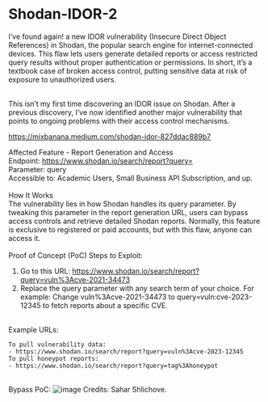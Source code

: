 # Shodan-IDOR-2

I’ve found again! a new IDOR vulnerability (Insecure Direct Object References) in Shodan, the popular search engine for internet-connected devices. This flaw lets users generate detailed reports or access restricted query results without proper authentication or permissions. In short, it’s a textbook case of broken access control, putting sensitive data at risk of exposure to unauthorized users.

<br>
This isn’t my first time discovering an IDOR issue on Shodan. After a previous discovery, I’ve now identified another major vulnerability that points to ongoing problems with their access control mechanisms.

https://mixbanana.medium.com/shodan-idor-827ddac889b7

Affected Feature - Report Generation and Access<br>
Endpoint: https://www.shodan.io/search/report?query=<br>
Parameter: query<br>
Accessible to: Academic Users, Small Business API Subscription, and up.
<br><br>
How It Works<br>
The vulnerability lies in how Shodan handles its query parameter. By tweaking this parameter in the report generation URL, users can bypass access controls and retrieve detailed Shodan reports. Normally, this feature is exclusive to registered or paid accounts, but with this flaw, anyone can access it.
<br><br>
Proof of Concept (PoC)
Steps to Exploit:
<br>
1) Go to this URL:
https://www.shodan.io/search/report?query=vuln%3Acve-2021-34473<br>
2) Replace the query parameter with any search term of your choice. For example:
Change vuln%3Acve-2021-34473 to query=vuln:cve-2023-12345 to fetch reports about a specific CVE.
<br>
Example URLs:

```
To pull vulnerability data:
- https://www.shodan.io/search/report?query=vuln%3Acve-2023-12345
To pull honeypot reports:
- https://www.shodan.io/search/report?query=tag%3Ahoneypot
```

<br>Bypass PoC:
![image](https://github.com/user-attachments/assets/9dc3759a-2d97-4838-bbd9-f87451bc3e37)
Credits: Sahar Shlichove.<br>

